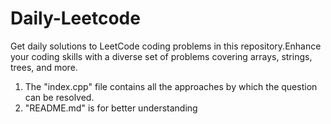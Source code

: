 # Daily-Leetcode

Get daily solutions to LeetCode coding problems in this repository.Enhance your coding skills with a diverse set of problems covering arrays, strings, trees, and more.

1. The "index.cpp" file contains all the approaches by which the question can be resolved.
2. "README.md" is for better understanding